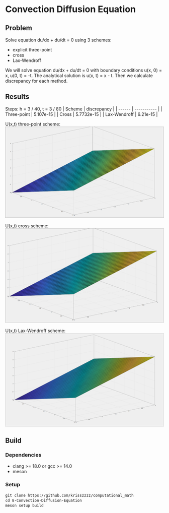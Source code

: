 # Convection Diffusion Equation
## Problem
Solve equation du/dx + du/dt = 0 using 3 schemes:
- explicit three-point
- cross
- Lax-Wendroff

We will solve equation du/dx + du/dt = 0 with boundary conditions u(x, 0) = x, u(0, t) = -t. The analytical solution is u(x, t) = x - t. Then we calculate discrepancy for each method.

## Results
Steps: h = 3 / 40, t = 3 / 80
| Scheme | discrepancy |
| ------ | ----------- |
| Three-point | 5.107e-15 |
| Cross | 5.7732e-15 |
| Lax-Wendroff | 6.21e-15 |

U(x,t) three-point scheme:
![three-point](./assets/threePoint.png)

U(x,t) cross scheme:
![cross](./assets/Cross.png)

U(x,t) Lax-Wendroff scheme:
![Lax](./assets/LaxWendroff.png)

## Build
### Dependencies
- clang >= 18.0 or gcc >= 14.0
- meson
### Setup
~~~
git clone https://github.com/krisszzzz/computational_math
cd 8-Convection-Diffusion-Equation
meson setup build
~~~
